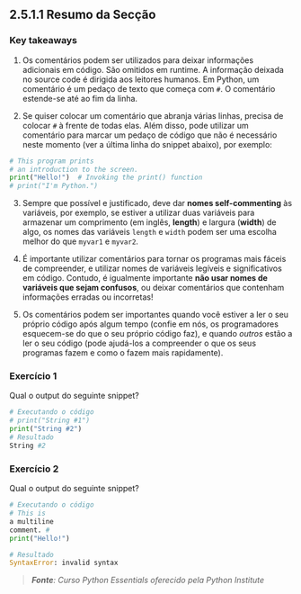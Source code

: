 ## 2.5.1.1 Resumo da Secção

### Key takeaways

1. Os comentários podem ser utilizados para deixar informações adicionais em código. São omitidos em runtime. A informação deixada no source code é dirigida aos leitores humanos. Em Python, um comentário é um pedaço de texto que começa com ``#``. O comentário estende-se até ao fim da linha.

2. Se quiser colocar um comentário que abranja várias linhas, precisa de colocar ``#`` à frente de todas elas. Além disso, pode utilizar um comentário para marcar um pedaço de código que não é necessário neste momento (ver a última linha do snippet abaixo), por exemplo:


```python
# This program prints
# an introduction to the screen.
print("Hello!")  # Invoking the print() function
# print("I'm Python.")
```

3. Sempre que possível e justificado, deve dar **nomes self-commenting** às variáveis, por exemplo, se estiver a utilizar duas variáveis para armazenar um comprimento (em inglês, **length**) e largura (**width**) de algo, os nomes das variáveis ``length`` e ``width`` podem ser uma escolha melhor do que ``myvar1`` e ``myvar2``.


4. É importante utilizar comentários para tornar os programas mais fáceis de compreender, e utilizar nomes de variáveis legíveis e significativos em código. Contudo, é igualmente importante **não usar nomes de variáveis que sejam confusos**, ou deixar comentários que contenham informações erradas ou incorretas!

5. Os comentários podem ser importantes quando você estiver a ler o seu próprio código após algum tempo (confie em nós, os programadores esquecem-se do que o seu próprio código faz), e quando *outros* estão a ler o seu código (pode ajudá-los a compreender o que os seus programas fazem e como o fazem mais rapidamente).


### Exercício 1

Qual o output do seguinte snippet?

```python
# Executando o código
# print("String #1")
print("String #2")
# Resultado
String #2
```

### Exercício 2

Qual o output do seguinte snippet?

```python
# Executando o código
# This is
a multiline
comment. #
print("Hello!")

# Resultado
SyntaxError: invalid syntax
```

>***Fonte**: Curso Python Essentials oferecido pela Python Institute*